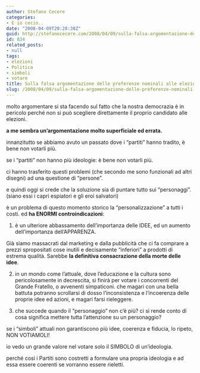 ```yaml
---
author: Stefano Cecere
categories:
- E io cecio..
date: "2008-04-09T20:28:38Z"
guid: http://stefanocecere.com/2008/04/09/sulla-falsa-argomentazione-delle-preferenze-nominali-alle-elezioni/
id: 834
related_posts:
- null
tags:
- elezioni
- Politica
- simboli
- votare
title: Sulla falsa argomentazione delle preferenze nominali alle elezioni
slug: /2008/04/09/sulla-falsa-argomentazione-delle-preferenze-nominali-alle-elezioni/
---
```


molto argomentare si sta facendo sul fatto che la nostra democrazia è in pericolo perché non si può scegliere direttamente il proprio candidato alle elezioni.

**a me sembra un&#8217;argomentazione molto superficiale ed errata.**

innanzitutto se abbiamo avuto un passato dove i &#8220;partiti&#8221; hanno tradito, è bene non votarli più.
  
se i &#8220;partiti&#8221; non hanno più ideologie: è bene non votarli più.

ci hanno trasferito questi problemi (che secondo me sono funzionali ad altri disegni) ad una questione di &#8220;persone&#8221;.
  
e quindi oggi si crede che la soluzione sia di puntare tutto sui &#8220;personaggi&#8221;. (siano essi i capri espiatori e gli eroi salvatori)

è un problema di questo momento storico la &#8220;personalizzazione&#8221; a tutti i costi. ed **ha ENORMI controindicazioni**:
  
1) è un ulteriore abbassamento dell&#8217;importanza delle IDEE, ed un aumento dell&#8217;importanza dell&#8217;APPARENZA.
  
Già siamo massacrati dal marketing e dalla pubblicità che ci fa comprare a prezzi spropositati cose inutili e decisamente &#8220;inferiori&#8221; a prodotti di estrema qualità. Sarebbe **la definitiva consacrazione della morte delle idee**.
  
2) in un mondo come l&#8217;attuale, dove l&#8217;educazione e la cultura sono pericolosamente in decrescita, si finirà per votare i concorrenti del Grande Fratello, o avvenenti simpaticoni. che magari con una bella battuta potranno scrollarsi di dosso l&#8217;inconsistenza e l&#8217;incoerenza delle proprie idee ed azioni, e magari farsi rieleggere.
  
3) che succede quando il &#8220;personaggio&#8221; non c&#8217;è più? ci si rende conto di cosa significa mettere tutta l&#8217;attenzione su un personaggio?

se i &#8220;simboli&#8221; attuali non garantiscono più idee, coerenza e fiducia, lo ripeto, NON VOTIAMOLI!
  
io vedo un grande valore nel votare solo il SIMBOLO di un&#8217;ideologia.
  
perché così i Partiti sono costretti a formulare una propria ideologia e ad essa essere coerenti se vorranno essere rieletti.